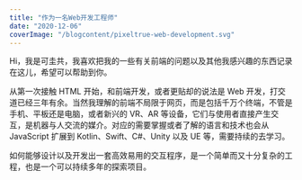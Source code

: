 ```yaml
---
title: "作为一名Web开发工程师"
date: "2020-12-06"
coverImage: "/blogcontent/pixeltrue-web-development.svg"
---
```


Hi，我是可圭共，我喜欢把我的一些有关前端的问题以及其他我感兴趣的东西记录在这儿，希望可以帮助到你。

从第一次接触 HTML 开始，和前端开发，或者更贴却的说法是 Web 开发，打交道已经三年有余。当然我理解的前端不局限于网页，而是包括千万个终端，不管是手机、平板还是电脑，或者新兴的 VR、AR 等设备，它们与使用者直接产生交互，是机器与人交流的媒介。对应的需要掌握或者了解的语言和技术也会从 JavaScript 扩展到 Kotlin、Swift、C#、Unity 以及 UE 等，需要持续的去学习。

如何能够设计以及开发出一套高效易用的交互程序，是一个简单而又十分复杂的工程，也是一个可以持续多年的探索项目。
